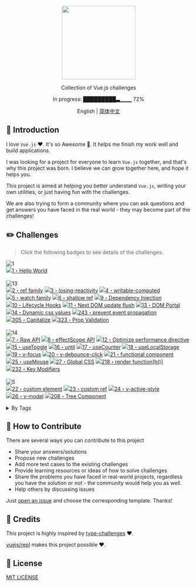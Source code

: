 <p align='center'>
<img src='./logo.png' width='200'/>
</p>

<p align='center'>
Collection of Vue.js challenges
</p>

<p align='center'>
In progress: █████████▃▁▁▁ 72%
</p>

<p align='center'>
English | <a href='./README.zh-CN.md'>简体中文</a>
</p>

## 📖 Introduction

I love `Vue.js` ♥️. It's so Awesome 🚀. It helps me finish my work well and build applications.

I was looking for a project for everyone to learn `Vue.js` together, and that's why this project was born. I believe we can grow together here, and hope it helps you.

This project is aimed at helping you better understand `Vue.js`, writing your own utilities, or just having fun with the challenges.    

We are also trying to form a community where you can ask questions and get answers you have faced in the real world - they may become part of the challenges!



## ✏️ Challenges

> Click the following badges to see details of the challenges.

<!--challenges-start-->
<img src="https://img.shields.io/badge/warm--up-1-teal" alt="1"/><br><a href="./questions/1-hello-word/README.md" target="_blank"><img src="https://img.shields.io/badge/-1%E3%83%BBHello%20World-teal" alt="1・Hello World"/></a> <br><br><img src="https://img.shields.io/badge/easy-13-7aad0c" alt="13"/><br><a href="./questions/2-ref-family/README.md" target="_blank"><img src="https://img.shields.io/badge/-2%E3%83%BBref%20family-7aad0c" alt="2・ref family"/></a> <a href="./questions/3-losing-reactivity/README.md" target="_blank"><img src="https://img.shields.io/badge/-3%E3%83%BBlosing--reactivity-7aad0c" alt="3・losing-reactivity"/></a> <a href="./questions/4-writable-computed/README.md" target="_blank"><img src="https://img.shields.io/badge/-4%E3%83%BBwritable--computed-7aad0c" alt="4・writable-computed"/></a> <a href="./questions/5-watch-family/README.md" target="_blank"><img src="https://img.shields.io/badge/-5%E3%83%BBwatch%20family-7aad0c" alt="5・watch family"/></a> <a href="./questions/6-shallow-ref/README.md" target="_blank"><img src="https://img.shields.io/badge/-6%E3%83%BBshallow%20ref-7aad0c" alt="6・shallow ref"/></a> <a href="./questions/9-dependency-injection/README.md" target="_blank"><img src="https://img.shields.io/badge/-9%E3%83%BBDependency%20Injection-7aad0c" alt="9・Dependency Injection"/></a> <a href="./questions/10-lifecycle/README.md" target="_blank"><img src="https://img.shields.io/badge/-10%E3%83%BBLifecycle%20Hooks-7aad0c" alt="10・Lifecycle Hooks"/></a> <a href="./questions/11-next-dom-update/README.md" target="_blank"><img src="https://img.shields.io/badge/-11%E3%83%BBNext%20DOM%20update%20flush-7aad0c" alt="11・Next DOM update flush"/></a> <a href="./questions/13-dom-portal/README.md" target="_blank"><img src="https://img.shields.io/badge/-13%E3%83%BBDOM%20Portal-7aad0c" alt="13・DOM Portal"/></a> <a href="./questions/14-dynamic-css-values/README.md" target="_blank"><img src="https://img.shields.io/badge/-14%E3%83%BBDynamic%20css%20values-7aad0c" alt="14・Dynamic css values"/></a> <a href="./questions/243-prevent-event-propagation/README.md" target="_blank"><img src="https://img.shields.io/badge/-243%E3%83%BBprevent%20event%20propagation-7aad0c" alt="243・prevent event propagation"/></a> <a href="./questions/305-capitalize/README.md" target="_blank"><img src="https://img.shields.io/badge/-305%E3%83%BBCapitalize-7aad0c" alt="305・Capitalize"/></a> <a href="./questions/323-prop-validation/README.md" target="_blank"><img src="https://img.shields.io/badge/-323%E3%83%BBProp%20Validation-7aad0c" alt="323・Prop Validation"/></a> <br><br><img src="https://img.shields.io/badge/medium-14-d9901a" alt="14"/><br><a href="./questions/7-raw-api/README.md" target="_blank"><img src="https://img.shields.io/badge/-7%E3%83%BBRaw%20API-d9901a" alt="7・Raw API"/></a> <a href="./questions/8-effect-scope/README.md" target="_blank"><img src="https://img.shields.io/badge/-8%E3%83%BBeffectScope%20API-d9901a" alt="8・effectScope API"/></a> <a href="./questions/12-optimize-perf-directive/README.md" target="_blank"><img src="https://img.shields.io/badge/-12%E3%83%BBOptimize%20performance%20directive-d9901a" alt="12・Optimize performance directive"/></a> <a href="./questions/15-useToggle/README.md" target="_blank"><img src="https://img.shields.io/badge/-15%E3%83%BBuseToggle-d9901a" alt="15・useToggle"/></a> <a href="./questions/16-until/README.md" target="_blank"><img src="https://img.shields.io/badge/-16%E3%83%BBuntil-d9901a" alt="16・until"/></a> <a href="./questions/17-useCounter/README.md" target="_blank"><img src="https://img.shields.io/badge/-17%E3%83%BBuseCounter-d9901a" alt="17・useCounter"/></a> <a href="./questions/18-useLocalStorage/README.md" target="_blank"><img src="https://img.shields.io/badge/-18%E3%83%BBuseLocalStorage-d9901a" alt="18・useLocalStorage"/></a> <a href="./questions/19-v-focus/README.md" target="_blank"><img src="https://img.shields.io/badge/-19%E3%83%BBv--focus-d9901a" alt="19・v-focus"/></a> <a href="./questions/20-v-debounce-click/README.md" target="_blank"><img src="https://img.shields.io/badge/-20%E3%83%BBv--debounce--click-d9901a" alt="20・v-debounce-click"/></a> <a href="./questions/21-functional-component/README.md" target="_blank"><img src="https://img.shields.io/badge/-21%E3%83%BBfunctional%20component-d9901a" alt="21・functional component"/></a> <a href="./questions/25-useMouse/README.md" target="_blank"><img src="https://img.shields.io/badge/-25%E3%83%BBuseMouse-d9901a" alt="25・useMouse"/></a> <a href="./questions/27-global-css/README.md" target="_blank"><img src="https://img.shields.io/badge/-27%E3%83%BBGlobal%20CSS-d9901a" alt="27・Global CSS"/></a> <a href="./questions/218-h-render-function/README.md" target="_blank"><img src="https://img.shields.io/badge/-218%E3%83%BBrender%20function%5Bh()%5D-d9901a" alt="218・render function[h()]"/></a> <a href="./questions/232-key-modifiers/README.md" target="_blank"><img src="https://img.shields.io/badge/-232%E3%83%BBKey%20Modifiers-d9901a" alt="232・Key Modifiers"/></a> <br><br><img src="https://img.shields.io/badge/hard-5-de3d37" alt="5"/><br><a href="./questions/22-custom-element/README.md" target="_blank"><img src="https://img.shields.io/badge/-22%E3%83%BBcustom%20element-de3d37" alt="22・custom element"/></a> <a href="./questions/23-custom-ref/README.md" target="_blank"><img src="https://img.shields.io/badge/-23%E3%83%BBcustom%20ref-de3d37" alt="23・custom ref"/></a> <a href="./questions/24-v-active-style/README.md" target="_blank"><img src="https://img.shields.io/badge/-24%E3%83%BBv--active--style-de3d37" alt="24・v-active-style"/></a> <a href="./questions/26-v-model/README.md" target="_blank"><img src="https://img.shields.io/badge/-26%E3%83%BBv--model-de3d37" alt="26・v-model"/></a> <a href="./questions/208-tree-component/README.md" target="_blank"><img src="https://img.shields.io/badge/-208%E3%83%BBTree%20Component-de3d37" alt="208・Tree Component"/></a> <br><details><summary>By Tags</summary><br><table><tbody><tr><td><img src="https://img.shields.io/badge/-%23Built--ins-999" alt="#Built-ins"/></td><td><a href="./questions/13-dom-portal/README.md" target="_blank"><img src="https://img.shields.io/badge/-13%E3%83%BBDOM%20Portal-7aad0c" alt="13・DOM Portal"/></a> <a href="./questions/12-optimize-perf-directive/README.md" target="_blank"><img src="https://img.shields.io/badge/-12%E3%83%BBOptimize%20performance%20directive-d9901a" alt="12・Optimize performance directive"/></a> </td></tr><tr><td><img src="https://img.shields.io/badge/-%23CSS%20Features-999" alt="#CSS Features"/></td><td><a href="./questions/14-dynamic-css-values/README.md" target="_blank"><img src="https://img.shields.io/badge/-14%E3%83%BBDynamic%20css%20values-7aad0c" alt="14・Dynamic css values"/></a> <a href="./questions/27-global-css/README.md" target="_blank"><img src="https://img.shields.io/badge/-27%E3%83%BBGlobal%20CSS-d9901a" alt="27・Global CSS"/></a> </td></tr><tr><td><img src="https://img.shields.io/badge/-%23Components-999" alt="#Components"/></td><td><a href="./questions/13-dom-portal/README.md" target="_blank"><img src="https://img.shields.io/badge/-13%E3%83%BBDOM%20Portal-7aad0c" alt="13・DOM Portal"/></a> <a href="./questions/323-prop-validation/README.md" target="_blank"><img src="https://img.shields.io/badge/-323%E3%83%BBProp%20Validation-7aad0c" alt="323・Prop Validation"/></a> <a href="./questions/21-functional-component/README.md" target="_blank"><img src="https://img.shields.io/badge/-21%E3%83%BBfunctional%20component-d9901a" alt="21・functional component"/></a> <a href="./questions/218-h-render-function/README.md" target="_blank"><img src="https://img.shields.io/badge/-218%E3%83%BBrender%20function%5Bh()%5D-d9901a" alt="218・render function[h()]"/></a> <a href="./questions/208-tree-component/README.md" target="_blank"><img src="https://img.shields.io/badge/-208%E3%83%BBTree%20Component-de3d37" alt="208・Tree Component"/></a> </td></tr><tr><td><img src="https://img.shields.io/badge/-%23Composable%20Function-999" alt="#Composable Function"/></td><td><a href="./questions/15-useToggle/README.md" target="_blank"><img src="https://img.shields.io/badge/-15%E3%83%BBuseToggle-d9901a" alt="15・useToggle"/></a> <a href="./questions/17-useCounter/README.md" target="_blank"><img src="https://img.shields.io/badge/-17%E3%83%BBuseCounter-d9901a" alt="17・useCounter"/></a> <a href="./questions/18-useLocalStorage/README.md" target="_blank"><img src="https://img.shields.io/badge/-18%E3%83%BBuseLocalStorage-d9901a" alt="18・useLocalStorage"/></a> <a href="./questions/25-useMouse/README.md" target="_blank"><img src="https://img.shields.io/badge/-25%E3%83%BBuseMouse-d9901a" alt="25・useMouse"/></a> </td></tr><tr><td><img src="https://img.shields.io/badge/-%23Composition%20API-999" alt="#Composition API"/></td><td><a href="./questions/2-ref-family/README.md" target="_blank"><img src="https://img.shields.io/badge/-2%E3%83%BBref%20family-7aad0c" alt="2・ref family"/></a> <a href="./questions/3-losing-reactivity/README.md" target="_blank"><img src="https://img.shields.io/badge/-3%E3%83%BBlosing--reactivity-7aad0c" alt="3・losing-reactivity"/></a> <a href="./questions/4-writable-computed/README.md" target="_blank"><img src="https://img.shields.io/badge/-4%E3%83%BBwritable--computed-7aad0c" alt="4・writable-computed"/></a> <a href="./questions/5-watch-family/README.md" target="_blank"><img src="https://img.shields.io/badge/-5%E3%83%BBwatch%20family-7aad0c" alt="5・watch family"/></a> <a href="./questions/6-shallow-ref/README.md" target="_blank"><img src="https://img.shields.io/badge/-6%E3%83%BBshallow%20ref-7aad0c" alt="6・shallow ref"/></a> <a href="./questions/9-dependency-injection/README.md" target="_blank"><img src="https://img.shields.io/badge/-9%E3%83%BBDependency%20Injection-7aad0c" alt="9・Dependency Injection"/></a> <a href="./questions/10-lifecycle/README.md" target="_blank"><img src="https://img.shields.io/badge/-10%E3%83%BBLifecycle%20Hooks-7aad0c" alt="10・Lifecycle Hooks"/></a> <a href="./questions/8-effect-scope/README.md" target="_blank"><img src="https://img.shields.io/badge/-8%E3%83%BBeffectScope%20API-d9901a" alt="8・effectScope API"/></a> <a href="./questions/23-custom-ref/README.md" target="_blank"><img src="https://img.shields.io/badge/-23%E3%83%BBcustom%20ref-de3d37" alt="23・custom ref"/></a> </td></tr><tr><td><img src="https://img.shields.io/badge/-%23Directives-999" alt="#Directives"/></td><td><a href="./questions/305-capitalize/README.md" target="_blank"><img src="https://img.shields.io/badge/-305%E3%83%BBCapitalize-7aad0c" alt="305・Capitalize"/></a> <a href="./questions/12-optimize-perf-directive/README.md" target="_blank"><img src="https://img.shields.io/badge/-12%E3%83%BBOptimize%20performance%20directive-d9901a" alt="12・Optimize performance directive"/></a> <a href="./questions/19-v-focus/README.md" target="_blank"><img src="https://img.shields.io/badge/-19%E3%83%BBv--focus-d9901a" alt="19・v-focus"/></a> <a href="./questions/20-v-debounce-click/README.md" target="_blank"><img src="https://img.shields.io/badge/-20%E3%83%BBv--debounce--click-d9901a" alt="20・v-debounce-click"/></a> <a href="./questions/24-v-active-style/README.md" target="_blank"><img src="https://img.shields.io/badge/-24%E3%83%BBv--active--style-de3d37" alt="24・v-active-style"/></a> <a href="./questions/26-v-model/README.md" target="_blank"><img src="https://img.shields.io/badge/-26%E3%83%BBv--model-de3d37" alt="26・v-model"/></a> </td></tr><tr><td><img src="https://img.shields.io/badge/-%23Event%20Handling-999" alt="#Event Handling"/></td><td><a href="./questions/243-prevent-event-propagation/README.md" target="_blank"><img src="https://img.shields.io/badge/-243%E3%83%BBprevent%20event%20propagation-7aad0c" alt="243・prevent event propagation"/></a> <a href="./questions/232-key-modifiers/README.md" target="_blank"><img src="https://img.shields.io/badge/-232%E3%83%BBKey%20Modifiers-d9901a" alt="232・Key Modifiers"/></a> </td></tr><tr><td><img src="https://img.shields.io/badge/-%23Global%20API%3AGeneral-999" alt="#Global API:General"/></td><td><a href="./questions/11-next-dom-update/README.md" target="_blank"><img src="https://img.shields.io/badge/-11%E3%83%BBNext%20DOM%20update%20flush-7aad0c" alt="11・Next DOM update flush"/></a> </td></tr><tr><td><img src="https://img.shields.io/badge/-%23Lifecycle-999" alt="#Lifecycle"/></td><td><a href="./questions/10-lifecycle/README.md" target="_blank"><img src="https://img.shields.io/badge/-10%E3%83%BBLifecycle%20Hooks-7aad0c" alt="10・Lifecycle Hooks"/></a> </td></tr><tr><td><img src="https://img.shields.io/badge/-%23Reactivity%3AAdvanced-999" alt="#Reactivity:Advanced"/></td><td><a href="./questions/6-shallow-ref/README.md" target="_blank"><img src="https://img.shields.io/badge/-6%E3%83%BBshallow%20ref-7aad0c" alt="6・shallow ref"/></a> <a href="./questions/7-raw-api/README.md" target="_blank"><img src="https://img.shields.io/badge/-7%E3%83%BBRaw%20API-d9901a" alt="7・Raw API"/></a> <a href="./questions/8-effect-scope/README.md" target="_blank"><img src="https://img.shields.io/badge/-8%E3%83%BBeffectScope%20API-d9901a" alt="8・effectScope API"/></a> <a href="./questions/23-custom-ref/README.md" target="_blank"><img src="https://img.shields.io/badge/-23%E3%83%BBcustom%20ref-de3d37" alt="23・custom ref"/></a> </td></tr><tr><td><img src="https://img.shields.io/badge/-%23Reactivity%3ACore-999" alt="#Reactivity:Core"/></td><td><a href="./questions/2-ref-family/README.md" target="_blank"><img src="https://img.shields.io/badge/-2%E3%83%BBref%20family-7aad0c" alt="2・ref family"/></a> <a href="./questions/4-writable-computed/README.md" target="_blank"><img src="https://img.shields.io/badge/-4%E3%83%BBwritable--computed-7aad0c" alt="4・writable-computed"/></a> <a href="./questions/5-watch-family/README.md" target="_blank"><img src="https://img.shields.io/badge/-5%E3%83%BBwatch%20family-7aad0c" alt="5・watch family"/></a> </td></tr><tr><td><img src="https://img.shields.io/badge/-%23Reactivity%3AUtilities-999" alt="#Reactivity:Utilities"/></td><td><a href="./questions/3-losing-reactivity/README.md" target="_blank"><img src="https://img.shields.io/badge/-3%E3%83%BBlosing--reactivity-7aad0c" alt="3・losing-reactivity"/></a> </td></tr><tr><td><img src="https://img.shields.io/badge/-%23Utility%20Function-999" alt="#Utility Function"/></td><td><a href="./questions/16-until/README.md" target="_blank"><img src="https://img.shields.io/badge/-16%E3%83%BBuntil-d9901a" alt="16・until"/></a> </td></tr><tr><td><img src="https://img.shields.io/badge/-%23Web%20Components-999" alt="#Web Components"/></td><td><a href="./questions/22-custom-element/README.md" target="_blank"><img src="https://img.shields.io/badge/-22%E3%83%BBcustom%20element-de3d37" alt="22・custom element"/></a> </td></tr></tbody></table></details>
<!--challenges-end-->

## 🤝 How to Contribute

There are several ways you can contribute to this project

- Share your answers/solutions
- Propose new challenges
- Add more test cases to the existing challenges
- Provide learning resources or ideas of how to solve challenges
- Share the problems you have faced in real-world projects, regardless you have the solution or not - the community would help you as well.
- Help others by discussing issues

Just [open an issue](https://github.com/webfansplz/vuejs-challenges/issues/new/choose) and choose the corresponding template. Thanks!

## 🌸 Credits

This project is highly inspired by [type-challenges](https://github.com/type-challenges/type-challenges) ♥️.

[vuejs/repl](https://github.com/vuejs/repl) makes this project possible ♥️.

## 📄 License

[MIT LICENSE](./LICENSE)
